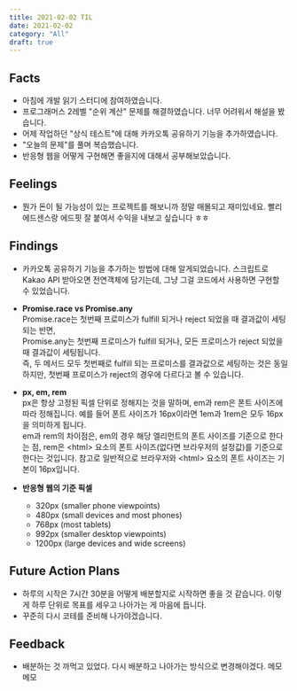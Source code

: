 ```yaml
---
title: 2021-02-02 TIL
date: 2021-02-02
category: "All"
draft: true
---
```


## Facts

- 아침에 개발 읽기 스터디에 참여하였습니다.
- 프로그래머스 2레벨 "순위 계산" 문제를 해결하였습니다. 너무 어려워서 해설을 봤습니다.
- 어제 작업하던 "상식 테스트"에 대해 카카오톡 공유하기 기능을 추가하였습니다.
- "오늘의 문제"를 풀며 복습했습니다.
- 반응형 웹을 어떻게 구현해면 좋을지에 대해서 공부해보았습니다.

## Feelings

- 뭔가 돈이 될 가능성이 있는 프로젝트를 해보니까 정말 매몰되고 재미있네요. 빨리 에드센스랑 에드핏 잘 붙여서 수익을 내보고 싶습니다 ㅎㅎ

## Findings

- 카카오톡 공유하기 기능을 추가하는 방법에 대해 알게되었습니다. 스크립트로 Kakao API 받아오면 전연객체에 담기는데, 그냥 그걸 코드에서 사용하면 구현할 수 있었습니다.

- **Promise.race vs Promise.any**  
  Promise.race는 첫번째 프로미스가 fulfill 되거나 reject 되었을 때 결과값이 세팅되는 반면,  
  Promise.any는 첫번째 프로미스가 fulfill 되거나, 모든 프로미스가 reject 되었을 때 결과값이 세팅됩니다.  
  즉, 두 메서드 모두 첫번째로 fulfill 되는 프로미스를 결과값으로 세팅하는 것은 동일하지만, 첫번째 프로미스가 reject의 경우에 다르다고 볼 수 있습니다.

- **px, em, rem**  
  px은 항상 고정된 픽셀 단위로 정해지는 것을 말하며, em과 rem은 폰트 사이즈에 따라 정해집니다. 예를 들어 폰트 사이즈가 16px이라면 1em과 1rem은 모두 16px을 의미하게 됩니다.  
  em과 rem의 차이점은, em의 경우 해당 엘리먼트의 폰트 사이즈를 기준으로 한다는 점, rem은 \<html\> 요소의 폰트 사이즈(없다면 브라우저의 설정값)를 기준으로 한다는 것입니다. 참고로 일반적으로 브라우저와 \<html\> 요소의 폰트 사이즈는 기본이 16px입니다.

- **반응형 웹의 기준 픽셀**  
  - 320px (smaller phone viewpoints)
  - 480px (small devices and most phones)
  - 768px (most tablets)
  - 992px (smaller desktop viewpoints)
  - 1200px (large devices and wide screens)

## Future Action Plans

- 하루의 시작은 7시간 30분을 어떻게 배분할지로 시작하면 좋을 것 같습니다. 이렇게 하루 단위로 목표를 세우고 나아가는 게 마음에 듭니다.
- 꾸준히 다시 코테를 준비해 나가야겠습니다.

## Feedback

- 배분하는 것 까먹고 있었다. 다시 배분하고 나아가는 방식으로 변경해야겠다. 메모메모
